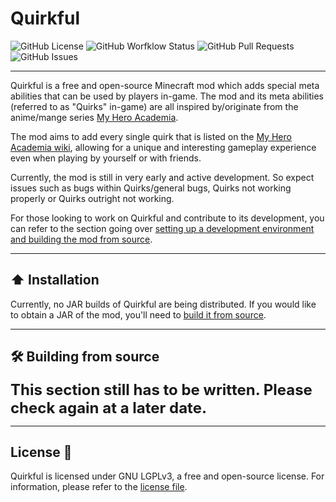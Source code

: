 # Quirkful

![GitHub License](https://img.shields.io/github/license/YoArchh/Quirkful)
![GitHub Worfklow Status](https://img.shields.io/github/actions/workflow/status/YoArchh/Quirkful/.github/workflows/build.yml)
![GitHub Pull Requests](https://img.shields.io/github/issues-pr/YoArchh/Quirkful)
![GitHub Issues](https://img.shields.io/github/issues/YoArchh/Quirkful)

---

Quirkful is a free and open-source Minecraft mod which adds special meta abilities that can be used by players in-game. The mod and its meta abilities (referred to as "Quirks" in-game) are all inspired by/originate from the anime/mange series [My Hero Academia](https://myheroacademia.fandom.com/wiki/My_Hero_Academia_(Anime)).

The mod aims to add every single quirk that is listed on the [My Hero Academia wiki](https://myheroacademia.fandom.com/wiki/Quirk#List_of_Quirks), allowing for a unique and interesting gameplay experience even when playing by yourself or with friends.


Currently, the mod is still in very early and active development. So expect issues such as bugs within Quirks/general bugs, Quirks not working properly or Quirks outright not working.

For those looking to work on Quirkful and contribute to its development, you can refer to the section going over [setting up a development environment and building the mod from source](#-building-from-source).

---

## ⬆️ Installation

Currently, no JAR builds of Quirkful are being distributed. If you would like to obtain a JAR of the mod, you'll need to [build it from source](#-building-from-source).

---

## 🛠️ Building from source

<font size="5">**This section still has to be written. Please check again at a later date.**</font>

---

## License 📃

Quirkful is licensed under GNU LGPLv3, a free and open-source license. For information, please refer to the [license file](LICENSE).
